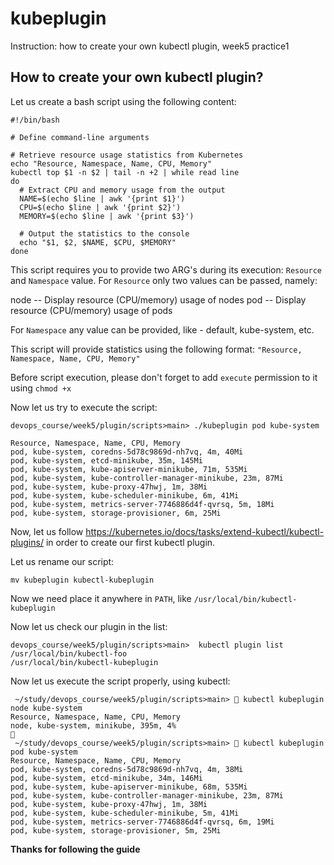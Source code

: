 # kubeplugin
Instruction: how to create your own kubectl plugin, week5 practice1

## How to create your own kubectl plugin?

Let us create a bash script using the following content:

```
#!/bin/bash

# Define command-line arguments

# Retrieve resource usage statistics from Kubernetes
echo "Resource, Namespace, Name, CPU, Memory"
kubectl top $1 -n $2 | tail -n +2 | while read line
do
  # Extract CPU and memory usage from the output
  NAME=$(echo $line | awk '{print $1}')
  CPU=$(echo $line | awk '{print $2}')
  MEMORY=$(echo $line | awk '{print $3}')

  # Output the statistics to the console
  echo "$1, $2, $NAME, $CPU, $MEMORY"
done
```

This script requires you to provide two ARG's during its execution:
`Resource` and `Namespace` value.
For `Resource` only two values can be passed, namely:

node  -- Display resource (CPU/memory) usage of nodes
pod   -- Display resource (CPU/memory) usage of pods

For `Namespace` any value can be provided, like - default, kube-system, etc.

This script will provide statistics using the following format: `"Resource, Namespace, Name, CPU, Memory"`

Before script execution, please don't forget to add `execute` permission to it using `chmod +x`

Now let us try to execute the script:

`devops_course/week5/plugin/scripts>main> ./kubeplugin pod kube-system`

````
Resource, Namespace, Name, CPU, Memory
pod, kube-system, coredns-5d78c9869d-nh7vq, 4m, 40Mi
pod, kube-system, etcd-minikube, 35m, 145Mi
pod, kube-system, kube-apiserver-minikube, 71m, 535Mi
pod, kube-system, kube-controller-manager-minikube, 23m, 87Mi
pod, kube-system, kube-proxy-47hwj, 1m, 38Mi
pod, kube-system, kube-scheduler-minikube, 6m, 41Mi
pod, kube-system, metrics-server-7746886d4f-qvrsq, 5m, 18Mi
pod, kube-system, storage-provisioner, 6m, 25Mi
````

Now, let us follow https://kubernetes.io/docs/tasks/extend-kubectl/kubectl-plugins/ in order to create our first kubectl plugin.

Let us rename our script:

`mv kubeplugin kubectl-kubeplugin`

Now we need place it anywhere in  `PATH`, like `/usr/local/bin/kubectl-kubeplugin`

Now let us check our plugin in the list:

````
devops_course/week5/plugin/scripts>main>  kubectl plugin list
/usr/local/bin/kubectl-foo
/usr/local/bin/kubectl-kubeplugin
````

Now let us execute the script properly, using kubectl:

```
 ~/study/devops_course/week5/plugin/scripts>main>  kubectl kubeplugin node kube-system
Resource, Namespace, Name, CPU, Memory
node, kube-system, minikube, 395m, 4%
                                                                                                                                  
 ~/study/devops_course/week5/plugin/scripts>main>  kubectl kubeplugin pod kube-system
Resource, Namespace, Name, CPU, Memory
pod, kube-system, coredns-5d78c9869d-nh7vq, 4m, 38Mi
pod, kube-system, etcd-minikube, 34m, 146Mi
pod, kube-system, kube-apiserver-minikube, 68m, 535Mi
pod, kube-system, kube-controller-manager-minikube, 23m, 87Mi
pod, kube-system, kube-proxy-47hwj, 1m, 38Mi
pod, kube-system, kube-scheduler-minikube, 5m, 41Mi
pod, kube-system, metrics-server-7746886d4f-qvrsq, 6m, 19Mi
pod, kube-system, storage-provisioner, 5m, 25Mi
```

**Thanks for following the guide**
